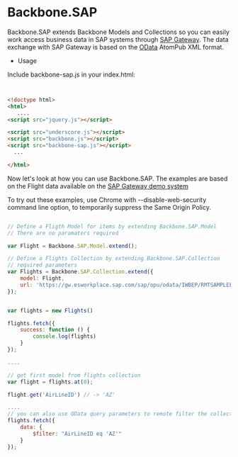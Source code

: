 ﻿Backbone.SAP
===================

Backbone.SAP extends Backbone Models and Collections so you can easily work access business data in SAP systems through [SAP Gateway](http://www.sdn.sap.com/irj/sdn/gateway). The data exchange with SAP Gateway is based on the [OData](http://www.odata.org) AtomPub XML format. 

* Usage

Include backbone-sap.js in your index.html:
 
```html


<!doctype html>
<html>
   ....
<script src="jquery.js"></script>

<script src="underscore.js"></script>
<script src="backbone.js"></script>
<script src="backbone-sap.js"></script>
  ...

</html>

```

Now let's look at how you can use Backbone.SAP. The examples are based on the Flight data available on the [SAP Gateway demo system](http://www.sdn.sap.com/irj/sdn/index?rid=/webcontent/uuid/1051f6d9-e87a-2e10-d188-e2786c7878b1)

To try out these examples, use Chrome with --disable-web-security command line option, to temporarily suppress the Same Origin Policy.

```js

// Define a Fligth Model for items by extending Backbone.SAP.Model
// There are no paramaters required

var Flight = Backbone.SAP.Model.extend();

// Define a Flights Collection by extending Backbone.SAP.Collection
// required parameters
var Flights = Backbone.SAP.Collection.extend({
    model: Flight,
    url: 'https://gw.esworkplace.sap.com/sap/opu/odata/IWBEP/RMTSAMPLEFLIGHT_2/FlightCollection/'
});


var flights = new Flights()

flights.fetch({
    success: function () {
        console.log(flights)
    }
});

....

// get first model from flights collection
var flight = flights.at(0);

flight.get('AirLineID') // -> 'AZ'

....
// you can also use OData query parameters to remote filter the collection.
flights.fetch({
    data: {
        $filter: "AirLineID eq 'AZ'"
    }
});

```

